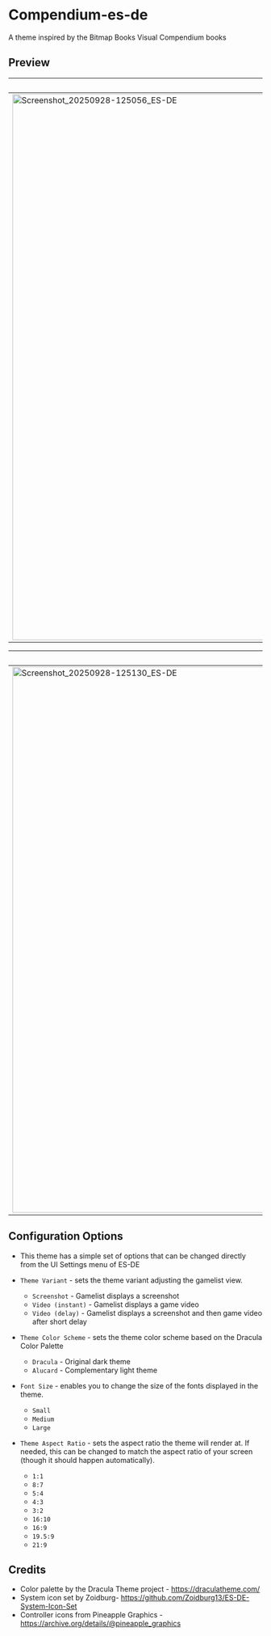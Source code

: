 # Compendium-es-de

A theme inspired by the Bitmap Books Visual Compendium books

## Preview
| System View | Gamelist View | 
|----|----|
|<img width="1240" height="1080" alt="Screenshot_20250928-125056_ES-DE" src="https://github.com/user-attachments/assets/67c7a456-5fbc-4e27-9744-2f0dde1cf778" />|<img width="1240" height="1080" alt="Screenshot_20250928-125213_ES-DE" src="https://github.com/user-attachments/assets/5b596f3f-c163-4c35-ac4b-c8acf0344674" />|

| System View | Gamelist View | 
|----|----|
|<img width="1240" height="1080" alt="Screenshot_20250928-125130_ES-DE" src="https://github.com/user-attachments/assets/7ac691e8-f111-40ef-b82b-71b6d5e7b8c9" />|<img width="1240" height="1080" alt="Screenshot_20250928-125529_ES-DE" src="https://github.com/user-attachments/assets/141a4343-37ac-4b6c-8c25-3ac8263c780a" />|

## **Configuration Options**

- This theme has a simple set of options that can be changed directly from the UI Settings menu of ES-DE
  
- `Theme Variant` - sets the theme variant adjusting the gamelist view. 
   - `Screenshot` - Gamelist displays a screenshot
   - `Video (instant)` - Gamelist displays a game video
   - `Video (delay)` - Gamelist displays a screenshot and then game video after short delay

 - `Theme Color Scheme` - sets the theme color scheme based on the Dracula Color Palette
   - `Dracula` - Original dark theme
   - `Alucard` - Complementary light theme

     
- `Font Size` - enables you to change the size of the fonts displayed in the theme.
   - `Small`
   - `Medium`
   - `Large`
     
- `Theme Aspect Ratio` - sets the aspect ratio the theme will render at. If needed, this can be changed to match the aspect ratio of your screen (though it should happen automatically).
   - `1:1`
   - `8:7`
   - `5:4`
   - `4:3`
   - `3:2`
   - `16:10`
   - `16:9`
   - `19.5:9`
   - `21:9`

## Credits

- Color palette by the Dracula Theme project - https://draculatheme.com/
- System icon set by Zoidburg- https://github.com/Zoidburg13/ES-DE-System-Icon-Set
- Controller icons from Pineapple Graphics - https://archive.org/details/@pineapple_graphics
